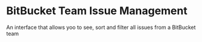 # BitBucket Team Issue Management

An interface that allows yoo to see, sort and filter all issues from a BitBucket team
